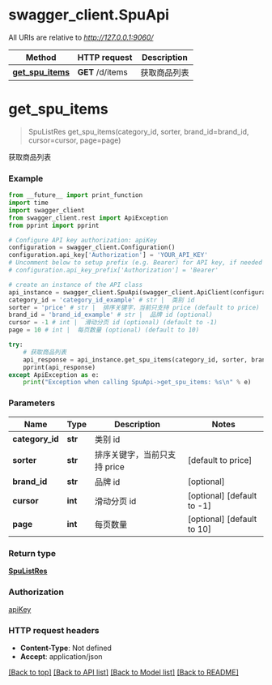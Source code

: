 # swagger_client.SpuApi

All URIs are relative to *http://127.0.0.1:9060/*

Method | HTTP request | Description
------------- | ------------- | -------------
[**get_spu_items**](SpuApi.md#get_spu_items) | **GET** /d/items | 获取商品列表

# **get_spu_items**
> SpuListRes get_spu_items(category_id, sorter, brand_id=brand_id, cursor=cursor, page=page)

获取商品列表

### Example
```python
from __future__ import print_function
import time
import swagger_client
from swagger_client.rest import ApiException
from pprint import pprint

# Configure API key authorization: apiKey
configuration = swagger_client.Configuration()
configuration.api_key['Authorization'] = 'YOUR_API_KEY'
# Uncomment below to setup prefix (e.g. Bearer) for API key, if needed
# configuration.api_key_prefix['Authorization'] = 'Bearer'

# create an instance of the API class
api_instance = swagger_client.SpuApi(swagger_client.ApiClient(configuration))
category_id = 'category_id_example' # str |  类别 id
sorter = 'price' # str |  排序关键字，当前只支持 price (default to price)
brand_id = 'brand_id_example' # str |  品牌 id (optional)
cursor = -1 # int |  滑动分页 id (optional) (default to -1)
page = 10 # int |  每页数量 (optional) (default to 10)

try:
    # 获取商品列表
    api_response = api_instance.get_spu_items(category_id, sorter, brand_id=brand_id, cursor=cursor, page=page)
    pprint(api_response)
except ApiException as e:
    print("Exception when calling SpuApi->get_spu_items: %s\n" % e)
```

### Parameters

Name | Type | Description  | Notes
------------- | ------------- | ------------- | -------------
 **category_id** | **str**|  类别 id | 
 **sorter** | **str**|  排序关键字，当前只支持 price | [default to price]
 **brand_id** | **str**|  品牌 id | [optional] 
 **cursor** | **int**|  滑动分页 id | [optional] [default to -1]
 **page** | **int**|  每页数量 | [optional] [default to 10]

### Return type

[**SpuListRes**](SpuListRes.md)

### Authorization

[apiKey](../README.md#apiKey)

### HTTP request headers

 - **Content-Type**: Not defined
 - **Accept**: application/json

[[Back to top]](#) [[Back to API list]](../README.md#documentation-for-api-endpoints) [[Back to Model list]](../README.md#documentation-for-models) [[Back to README]](../README.md)

